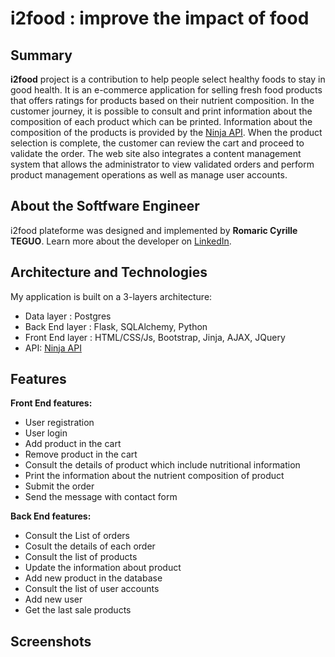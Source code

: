 # i2food : improve the impact of food

## Summary
**i2food** project is a contribution to help people select healthy foods to stay in good health. It is an e-commerce application for selling fresh food products that offers ratings for products based on their nutrient composition. In the customer journey, it is possible to consult and print information about the composition of each product which can be printed. Information about the composition of the products is provided by the [Ninja API](https://api-ninjas.com/api/nutrition). When the product selection is complete, the customer can review the cart and proceed to validate the order. The web site also integrates a content management system that allows the administrator to view validated orders and perform product management operations as well as manage user accounts.


## About the Softfware Engineer

i2food plateforme was designed and implemented  by **Romaric Cyrille TEGUO**. Learn more about the developer on [LinkedIn](https://www.linkedin.com/in/romaric-teguo/).


## Architecture and Technologies

My application is built on a 3-layers architecture:
- Data layer : Postgres
- Back End layer : Flask, SQLAlchemy, Python
- Front End layer : HTML/CSS/Js, Bootstrap, Jinja, AJAX, JQuery
- API: [Ninja API](https://api-ninjas.com/api/nutrition)


## Features

**Front End features:**
- User registration
- User login
- Add product in the cart
- Remove product in the cart
- Consult the details of product which include nutritional information 
- Print the information about the nutrient composition of product 
- Submit the order
- Send the message with contact form

**Back End features:**
- Consult the List of orders 
- Cosult the details of each order
- Consult the list of products
- Update the information about product
- Add new product in the database
- Consult the list of user accounts
- Add new user
- Get the last sale products

## Screenshots